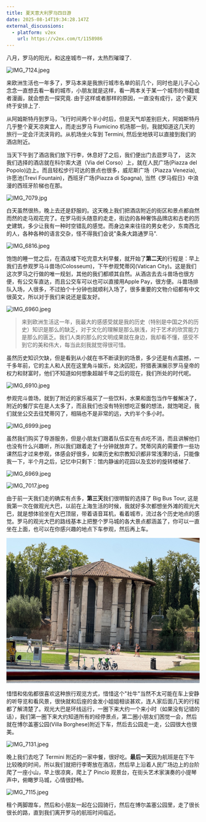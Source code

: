 ```yaml
---
title: 夏天意大利罗马四日游
date: 2025-08-14T19:34:28.147Z
external_discussions:
  - platform: v2ex
    url: https://v2ex.com/t/1158986
---
```



八月，罗马的阳光，和这座城市一样，太热烈璀璨了.

![IMG_7124.jpeg](https://github.com/metrue/Cofe/blob/main/assets/images/2025-09-12/1757707004060.jpeg?raw=true)

来欧洲生活也一年多了，罗马本来是我旅行城市名单的前几个，同时也是儿子心心念念一直想去看一看的城市，小朋友就是这样，看一两本关于某一个城市的书籍或者漫画，就会想去一探究竟. 
由于这样或者那样的原因，一直没有成行，这个夏天终于安排上了.

从阿姆斯特丹到罗马，飞行时间两个半小时后，但是天气却差别巨大，阿姆斯特丹几乎整个夏天凉爽宜人，而走出罗马 Fiumicino 机场那一刻，我就知道这几天的旅行一定会汗流浃背的。从机场坐火车到 Termini, 然后坐地铁可以直接到我们的酒店附近。

当天下午到了酒店我们放下行李，休息好了之后，我们便出门去逛罗马了， 这次我们选择的酒店就在科尔索大道（Via del Corso）上，就在人民广场(Piazza del Popolo)边上。而且轻松步行可达的景点也很多，威尼斯广场（Piazza Venezia), 许愿池(Trevi Fountain)，西班牙广场(Piazza di Spagna), 当然《罗马假日》中浪漫的西班牙阶梯也在那。

![IMG_7079.jpg](https://github.com/metrue/Cofe/blob/main/assets/images/2025-09-12/1757710216692.jpg?raw=true)

白天虽然很热，晚上去还是舒服的。这天晚上我们把酒店附近的街区和景点都自然而然的走马观花完了。在罗马街头随意的走走，街边的各种奢饰品牌店和古老的历史建筑，多少让我有一种时空错乱的感觉。而身边来来往往的男女老少，东南西北的人，各种各种的语言交杂，怪不得我们会说"条条大路通罗马".  

![IMG_6816.jpeg](https://github.com/metrue/Cofe/blob/main/assets/images/2025-09-12/1757709626143.jpeg?raw=true)

饱饱的睡一觉之后，在酒店楼下吃完意大利早餐，就开始了**第二天**的行程是：早上我们去参观罗马斗兽场(Colosseum)，下午参观梵蒂冈(Vatican City)。这是我们这次罗马之行做的唯一规划，其他的我们都顺其自然。从酒店去去斗兽场也很方便，有公交车直达，而且公交车可以也可以直接用Apple Pay，很方便。斗兽场排队入场，人很多，不过拍个十分钟也就顺利入场了，很多重要的文物介绍都有中文很英文，所以对于我们来说还是蛮友好。

![IMG_6960.jpeg](https://github.com/metrue/Cofe/blob/main/assets/images/2025-09-12/1757712159565.jpeg?raw=true)

> 来到欧洲生活这一年，我最大的感感受就是我的历史（特别是中国之外的历史）知识是那么的缺乏，对于文化的理解是那么肤浅，对于艺术的欣赏能力是那么的匮乏。我们人类的那么的文明成果就在身边，我却看不懂，感受不到它的美和伟大，每当此刻我就觉得很可惜。

虽然历史知识欠缺，但是看到从小就在书不断读到的场景，多少还是有点震撼，一千多年前，它的主人和人民在这里角斗娱乐，处决囚犯，狩猎表演展示罗马皇帝的权力和财富时，他们不知道如何想象超越千年之后的现在，我们所处的时代呢。

![IMG_6910.jpeg](https://github.com/metrue/Cofe/blob/main/assets/images/2025-09-12/1757711422684.jpeg?raw=true)

参观完斗兽场，就到了附近的家乐福买了一些饮料，水果和面包当作午餐解决了，附近的餐厅实在是人太多了，而且我们也没有特别想吃正餐的想法，就饱喝足，我们就坐公交去往梵蒂冈了，相隔也不是非常的远，大约半个多小时。

![IMG_6999.jpeg](https://github.com/metrue/Cofe/blob/main/assets/images/2025-09-12/1757712565490.jpeg?raw=true)

虽然我们购买了导游服务，但是小朋友们跟着队伍实在有点吃不消，而且讲解他们也没有什么兴趣听，所以我们跟着走了十分钟就放弃了。梵蒂冈真的需要作一些功课然后才过来参观，体感会好很多，如果历史和宗教知识都非常浅薄的话，只能像我一下，半个月之后，记忆中只剩下：馆内静谧的花园以及玄妙的旋转楼梯了.

![IMG_6969.jpeg](https://github.com/metrue/Cofe/blob/main/assets/images/2025-09-12/1757712192780.jpeg?raw=true)

![IMG_7017.jpeg](https://github.com/metrue/Cofe/blob/main/assets/images/2025-09-12/1757712512938.jpeg?raw=true)

由于前一天我们走的确实有点多，**第三天**我们很明智的选择了 Big Bus Tour, 这是我第一次在做观光大巴，以前在上海生活的时候，我就好多次都想坐外滩的观光大巴，就是想体验坐在大巴顶层，带着语音耳机，看着城市，流过各个历史地点的感觉。罗马的观光大巴的路线基本上把整个罗马城的各大景点都涵盖了，你可以一直坐在上面，也可以在你感兴趣的地点下车参观，然后再上车。

![IMG_7040.jpeg](https://github.com/metrue/Cofe/blob/main/assets/images/2025-09-12/1757713047174.jpeg?raw=true)

惜惜和佑佑都很喜欢这种旅行观览方式，惜惜这个"社牛"当然不太可能在车上安静的听导览和看风景，很快就和后座的金发小姐姐相谈甚欢，连人家后面几天的行程都了解清楚了。观光大巴是环线运行，一圈下来大约一个来小时（如果没有记错的话），我们第一圈下来大约知道所有的经停景点，第二圈小朋友们困觉一会，然后就在博尔盖塞公园(Villa Borghese)附近下车，然后去公园走一走，公园很大也很美。

![IMG_7131.jpeg](https://github.com/metrue/Cofe/blob/main/assets/images/2025-09-12/1757713422587.jpeg?raw=true)

晚上我们去吃了 Termini 附近的一家中餐，很好吃。**最后一天**因为航班是在下午比较晚的时间，所以我们就把行李寄放在酒店，然后早上沿着人民广场边上的台阶爬了一座小山，早上很凉爽，爬上了 Pincio 观景台，在街头艺术家演奏的小提琴声中，俯瞰罗马城，心情很舒畅。

![IMG_7115.jpeg](https://github.com/metrue/Cofe/blob/main/assets/images/2025-09-12/1757714394242.jpeg?raw=true)

租个两脚蹬车，然后和小朋友一起在公园骑行，然后在博尔盖塞公园里，走了很长很长的路，直到我们离开罗马的航班时间临近。
